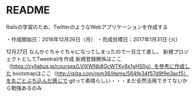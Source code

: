 # README

Railsの学習のため、TwitterのようなWebアプリケーションを作成する

・作成開始日：2016年12月26日（月）
・完成目標日：2017年1月31日 (火)

12月27日
なんかぐちゃぐちゃになってしまったので一旦立て直し。
新規プロジェクトとしてTweetrailを作成
新規登録関係はここ（https://cyllabus.jp/courses/LVlXWNb8GcWTKy8x1gHS5g）を参考に作成した
bootstrapはここ（http://qiita.com/mm36/items/564fe34f57d9f9e3acf5）を丸ごとぶち込んだ感じで
gitって素晴らしい・・・まだ全然活用できてないから勉強あるのみ
